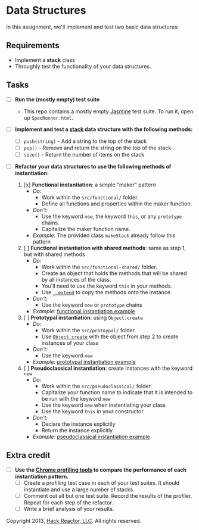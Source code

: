 # Data Structures

In this assignment, we'll implement and test two basic data structures:

## Requirements
- Implement a **stack** class
- Throughly test the functionality of your data structures.

## Tasks

- [ ] **Run the (mostly empty) test suite**
    - This repo contains a mostly empty [Jasmine] test suite.  To run it, open up `SpecRunner.html`.

- [ ] **Implement and test a [stack] data structure with the following methods:**
    - [ ] `push(string)` - Add a string to the top of the stack
    - [ ] `pop()` - Remove and return the string on the top of the stack
    - [ ] `size()` - Return the number of items on the stack

- [ ] **Refactor your data structures to use the following methods of instantiation:**
    1. [x] **Functional instantiation**: a simple "maker" pattern
        - *Do:*
            - Work within the `src/functional/` folder.
            - Define all functions and properties within the maker function.
        - *Don't:*
            - Use the keyword `new`, the keyword `this`, or any `prototype` chains.
            - Capitalize the maker function name.
        - *Example*: The provided class `makeStack` already follow this pattern
    2. [ ] **Functional instantiation with shared methods**: same as step 1, but with shared methods
        - *Do:*
            - Work within the `src/functional-shared/` folder.
            - Create an object that holds the methods that will be shared by all instances of the class.
            - You'll need to use the keyword `this` in your methods.
            - Use [`_.extend`][_.extend] to copy the methods onto the instance.
        - *Don't:*
            - Use the keyword `new` or `prototype` chains
        - *Example*: [functional instantiation example]
    3. [ ] **Prototypal instantiation**: using `Object.create`
        - *Do:*
            - Work within the `src/protoypal/` folder.
            - Use [`Object.create`][Object.create] with the object from step 2 to create instances of your class
        - *Don't:*
            - Use the keyword `new`
        - *Example:* [prototypal instantiation example]
    4. [ ] **Pseudoclassical instantiation**: create instances with the keyword `new`
        - *Do:*
            - Work within the `src/pseudoclassical/` folder.
            - Capitalize your function name to indicate that it is intended to be run with the keyword `new`
            - Use the keyword `new` when instantiating your class
            - Use the keyword `this` in your constructor
        - *Don't:*
            - Declare the instance explicitly
            - Return the instance explicitly
        - *Example:* [pseudoclassical instantiation example]

## Extra credit

- [ ] **Use the [Chrome profiling tools] to compare the performance of each instantiation pattern.**
  - [ ] Create a profiling test case in each of your test suites.  It should instantiate and use a large number of stacks.
  - [ ] Comment out all but one test suite.  Record the results of the profiler.  Repeat for each step of the refactor.
  - [ ] Write a brief analysis of your results.

[functional instantiation example]: https://github.com/hackreactor/giraffeMaker/blob/master/src/giraffeExtend.js
[prototypal instantiation example]: https://github.com/hackreactor/giraffeMaker/blob/master/src/giraffePrototype.js
[pseudoclassical instantiation example]: https://github.com/hackreactor/giraffeMaker/blob/master/src/giraffePseudoClassical.js

[stack]: http://en.wikipedia.org/wiki/Stack_(abstract_data_type)
[Array]: http://mdn.io/Array
[Array methods]: http://mdn.io/Array#Methods_of_Array_instances
[Object.create]: http://mdn.io/Object.create
[_.extend]: http://underscorejs.org/#extend
[Jasmine]: http://pivotal.github.com/jasmine/
[Chrome profiling tools]: https://developers.google.com/chrome-developer-tools/docs/profiles



Copyright 2013, [Hack Reactor, LLC](http://hackreactor.com). All rights reserved.
